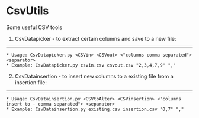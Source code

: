CsvUtils
========

Some useful CSV tools

1. CsvDatapicker - to extract certain columns and save to a new file:
---------------------------------------------------------------------

	* Usage: CsvDatapicker.py <CSVin> <CSVout> <"columns comma separated"> <separator>
	* Example: CsvDatapicker.py csvin.csv csvout.csv "2,3,4,7,9" ","

2. CsvDatainsertion - to insert new columns to a existing file from a insertion file:
-------------------------------------------------------------------------------------

	* Usage: CsvDatainsertion.py <CSVtoAlter> <CSVinsertion> <"columns insert to - comma separated"> <separator>
	* Example: CsvDatainsertion.py existing.csv insertion.csv "0,7" ","
